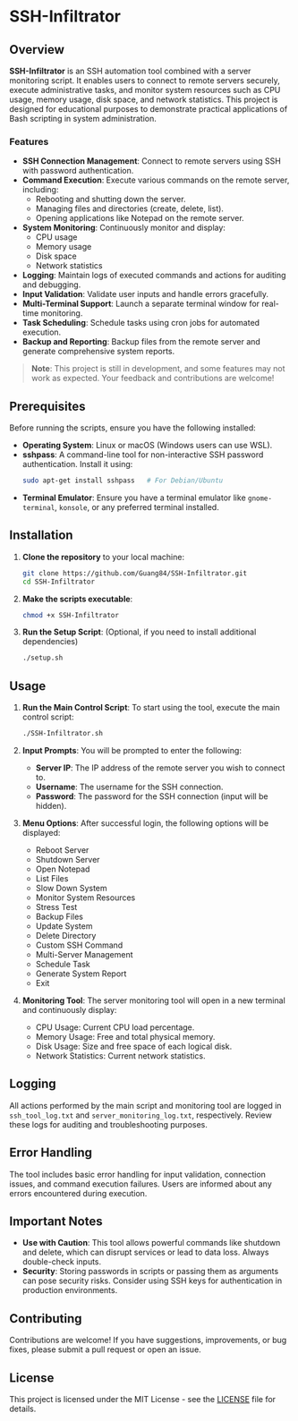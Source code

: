 # SSH-Infiltrator

## Overview

**SSH-Infiltrator** is an SSH automation tool combined with a server monitoring script. It enables users to connect to remote servers securely, execute administrative tasks, and monitor system resources such as CPU usage, memory usage, disk space, and network statistics. This project is designed for educational purposes to demonstrate practical applications of Bash scripting in system administration.

### Features

- **SSH Connection Management**: Connect to remote servers using SSH with password authentication.
- **Command Execution**: Execute various commands on the remote server, including:
  - Rebooting and shutting down the server.
  - Managing files and directories (create, delete, list).
  - Opening applications like Notepad on the remote server.
- **System Monitoring**: Continuously monitor and display:
  - CPU usage
  - Memory usage
  - Disk space
  - Network statistics
- **Logging**: Maintain logs of executed commands and actions for auditing and debugging.
- **Input Validation**: Validate user inputs and handle errors gracefully.
- **Multi-Terminal Support**: Launch a separate terminal window for real-time monitoring.
- **Task Scheduling**: Schedule tasks using cron jobs for automated execution.
- **Backup and Reporting**: Backup files from the remote server and generate comprehensive system reports.

> **Note**: This project is still in development, and some features may not work as expected. Your feedback and contributions are welcome!

## Prerequisites

Before running the scripts, ensure you have the following installed:

- **Operating System**: Linux or macOS (Windows users can use WSL).
- **sshpass**: A command-line tool for non-interactive SSH password authentication. Install it using:
  ```bash
  sudo apt-get install sshpass   # For Debian/Ubuntu
  ```
- **Terminal Emulator**: Ensure you have a terminal emulator like `gnome-terminal`, `konsole`, or any preferred terminal installed.

## Installation

1. **Clone the repository** to your local machine:
   ```bash
   git clone https://github.com/Guang84/SSH-Infiltrator.git
   cd SSH-Infiltrator
   ```

2. **Make the scripts executable**:
   ```bash
   chmod +x SSH-Infiltrator
   ```

3. **Run the Setup Script**: (Optional, if you need to install additional dependencies)
   ```bash
   ./setup.sh
   ```

## Usage

1. **Run the Main Control Script**:
   To start using the tool, execute the main control script:
   ```bash
   ./SSH-Infiltrator.sh
   ```

2. **Input Prompts**:
   You will be prompted to enter the following:
   - **Server IP**: The IP address of the remote server you wish to connect to.
   - **Username**: The username for the SSH connection.
   - **Password**: The password for the SSH connection (input will be hidden).

3. **Menu Options**:
   After successful login, the following options will be displayed:
   - Reboot Server
   - Shutdown Server
   - Open Notepad
   - List Files
   - Slow Down System
   - Monitor System Resources
   - Stress Test
   - Backup Files
   - Update System
   - Delete Directory
   - Custom SSH Command
   - Multi-Server Management
   - Schedule Task
   - Generate System Report
   - Exit

4. **Monitoring Tool**:
   The server monitoring tool will open in a new terminal and continuously display:
   - CPU Usage: Current CPU load percentage.
   - Memory Usage: Free and total physical memory.
   - Disk Usage: Size and free space of each logical disk.
   - Network Statistics: Current network statistics.

## Logging

All actions performed by the main script and monitoring tool are logged in `ssh_tool_log.txt` and `server_monitoring_log.txt`, respectively. Review these logs for auditing and troubleshooting purposes.

## Error Handling

The tool includes basic error handling for input validation, connection issues, and command execution failures. Users are informed about any errors encountered during execution.

## Important Notes

- **Use with Caution**: This tool allows powerful commands like shutdown and delete, which can disrupt services or lead to data loss. Always double-check inputs.
- **Security**: Storing passwords in scripts or passing them as arguments can pose security risks. Consider using SSH keys for authentication in production environments.

## Contributing

Contributions are welcome! If you have suggestions, improvements, or bug fixes, please submit a pull request or open an issue.

## License

This project is licensed under the MIT License - see the [LICENSE](LICENSE) file for details.
